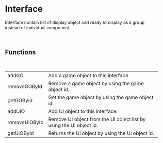 <!--
   - $File: Interface.html $
   - $Date: 2018-10-28 00:12:26 $
   - $Revision: $
   - $Creator: Jen-Chieh Shen $
   - $Notice: See LICENSE.txt for modification and distribution information
   -                   Copyright © 2018 by Shen, Jen-Chieh $
-->


<div id="content-header">
  <h1>Interface</h1>
</div>

<p>
  Interface contain list of display object and ready to display as a group
  instead of individual component.
</p>


<br/>
<h2>Functions</h2>
<br/>

<table>
  <tr>
    <td>addGO</td>
    <td>Add a game object to this interface.</td>
  </tr>
  <tr>
    <td>removeGOById</td>
    <td>Remove a game object by using the game object id.</td>
  </tr>
  <tr>
    <td>getGOById</td>
    <td>Get the game object by using the game object id.</td>
  </tr>
  <tr>
    <td>addUIO</td>
    <td>Add UI object to this interface.</td>
  </tr>
  <tr>
    <td>removeUIOById</td>
    <td>Remove UI object from the UI object list by using the UI object id.</td>
  </tr>
  <tr>
    <td>getUIOById</td>
    <td>Returns the UI object by using the UI object id.</td>
  </tr>
</table>
